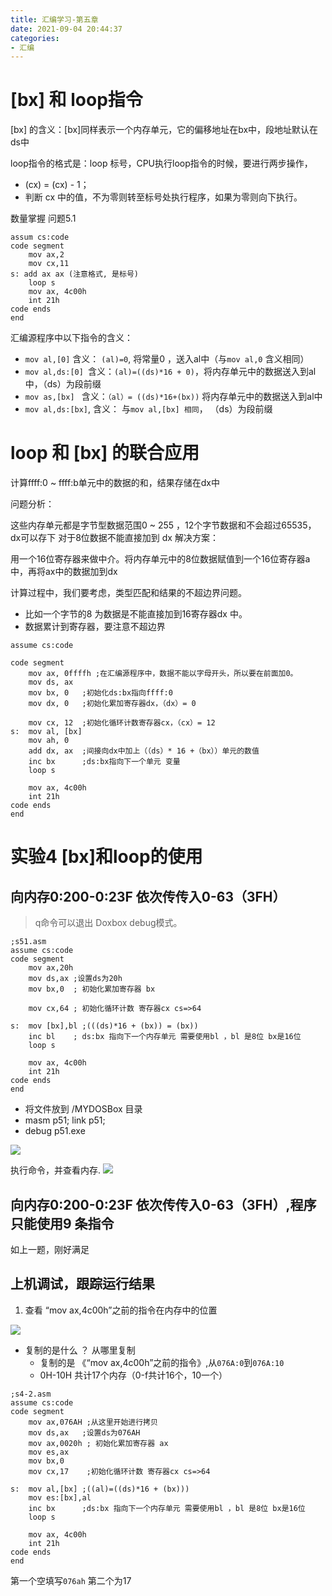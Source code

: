 ```yaml
---
title: 汇编学习-第五章
date: 2021-09-04 20:44:37
categories:
- 汇编
---
```

# [bx] 和 loop指令
[bx] 的含义：[bx]同样表示一个内存单元，它的偏移地址在bx中，段地址默认在ds中

loop指令的格式是：loop 标号，CPU执行loop指令的时候，要进行两步操作，

* (cx) = (cx) - 1；
* 判断 cx 中的值，不为零则转至标号处执行程序，如果为零则向下执行。

数量掌握 问题5.1

```x86asm
assum cs:code
code segment
    mov ax,2
    mov cx,11
s: add ax ax (注意格式, 是标号)
    loop s
    mov ax, 4c00h
    int 21h
code ends
end
```
汇编源程序中以下指令的含义： 

* `mov al,[0]` 含义： `(al)=0`, 将常量0 ，送入al中（与`mov al,0` 含义相同）
* `mov al,ds:[0] `含义：`(al)=((ds)*16 + 0)`，将内存单元中的数据送入到al 中，（ds）为段前缀
* `mov as,[bx] ` 含义：`（al）= ((ds)*16+(bx))` 将内存单元中的数据送入到al中
* `mov al,ds:[bx]`, 含义： 与`mov al,[bx] 相同`， （ds）为段前缀

# loop 和 [bx] 的联合应用
计算ffff:0 ~ ffff:b单元中的数据的和，结果存储在dx中

问题分析：

这些内存单元都是字节型数据范围0 ~ 255 ，12个字节数据和不会超过65535，dx可以存下
对于8位数据不能直接加到 dx
解决方案：

用一个16位寄存器来做中介。将内存单元中的8位数据赋值到一个16位寄存器a中，再将ax中的数据加到dx

计算过程中，我们要考虑，类型匹配和结果的不超边界问题。 
* 比如一个字节的8 为数据是不能直接加到16寄存器dx 中。 
* 数据累计到寄存器，要注意不超边界
```x86asm
assume cs:code 

code segment 
	mov ax, 0ffffh ;在汇编源程序中，数据不能以字母开头，所以要在前面加0。
	mov ds, ax 
	mov bx, 0   ;初始化ds:bx指向ffff:0
	mov dx, 0   ;初始化累加寄存器dx，（dx）= 0
	
	mov cx, 12  ;初始化循环计数寄存器cx，（cx）= 12
s:  mov al, [bx]
	mov ah, 0
	add dx, ax  ;间接向dx中加上（（ds）* 16 +（bx））单元的数值
	inc bx      ;ds:bx指向下一个单元 变量
	loop s 
	
	mov ax, 4c00h 
	int 21h 
code ends 
end
```

# 实验4 [bx]和loop的使用
## 向内存0:200-0:23F 依次传传入0-63（3FH）
>q命令可以退出 Doxbox debug模式。 

```x86asm
;s51.asm
assume cs:code 
code segment
    mov ax,20h
    mov ds,ax ;设置ds为20h
    mov bx,0  ; 初始化累加寄存器 bx

    mov cx,64 ; 初始化循环计数 寄存器cx cs=>64

s:  mov [bx],bl ;(((ds)*16 + (bx)) = (bx))
    inc bl    ; ds:bx 指向下一个内存单元 需要使用bl ，bl 是8位 bx是16位
    loop s 

    mov ax, 4c00h 
	int 21h 
code ends 
end
```
* 将文件放到 /MYDOSBox 目录
* masm p51; link p51;
* debug p51.exe

![](https://isam2016hexo.oss-cn-hangzhou.aliyuncs.com/img/20210906105529.jpg)

执行命令，并查看内存.
![](https://isam2016hexo.oss-cn-hangzhou.aliyuncs.com/img/20210906112233.jpg)

## 向内存0:200-0:23F 依次传传入0-63（3FH）,程序只能使用9 条指令
如上一题，刚好满足

## 上机调试，跟踪运行结果
1. 查看 “mov ax,4c00h”之前的指令在内存中的位置
   
![](https://isam2016hexo.oss-cn-hangzhou.aliyuncs.com/img/20210906133417.jpg)

* 复制的是什么 ？ 从哪里复制
  * 复制的是 《“mov ax,4c00h”之前的指令》,从`076A:0`到`076A:10`
  * 0H-10H 共计17个内存（0-f共计16个，10一个）

```x86asm
;s4-2.asm
assume cs:code 
code segment
    mov ax,076AH ;从这里开始进行拷贝
    mov ds,ax   ;设置ds为076AH
    mov ax,0020h ; 初始化累加寄存器 ax
    mov es,ax
    mov bx,0
    mov cx,17    ;初始化循环计数 寄存器cx cs=>64

s:  mov al,[bx] ;((al)=((ds)*16 + (bx)))
    mov es:[bx],al
    inc bx      ;ds:bx 指向下一个内存单元 需要使用bl ，bl 是8位 bx是16位
    loop s 

    mov ax, 4c00h 
	int 21h 
code ends 
end
```
第一个空填写`076ah` 第二个为17